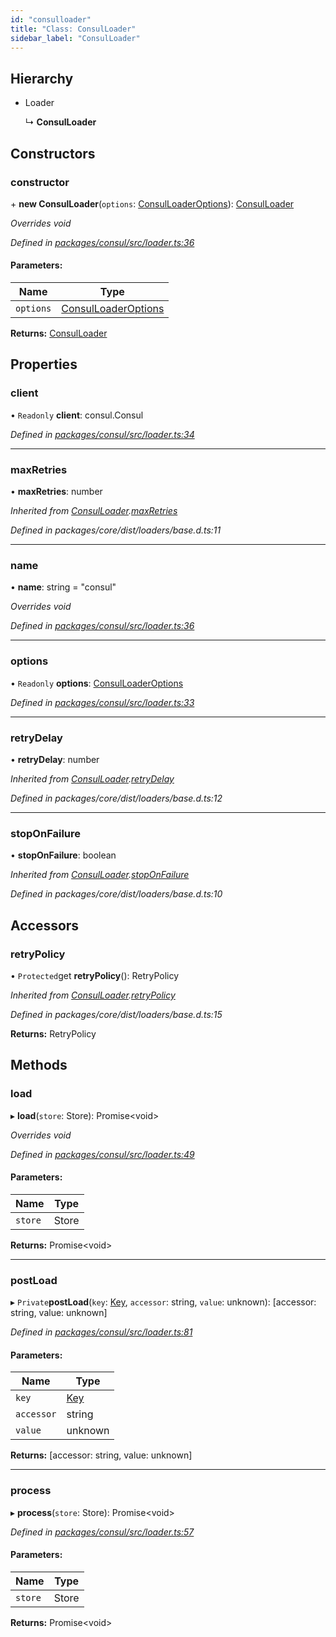 ```yaml
---
id: "consulloader"
title: "Class: ConsulLoader"
sidebar_label: "ConsulLoader"
---
```


## Hierarchy

- Loader

  ↳ **ConsulLoader**

## Constructors

### constructor

\+ **new ConsulLoader**(`options`: [ConsulLoaderOptions](../interfaces/consulloaderoptions.md)): [ConsulLoader](consulloader.md)

_Overrides void_

_Defined in [packages/consul/src/loader.ts:36](https://github.com/willsoto/node-konfig/blob/9b8a7e5/packages/consul/src/loader.ts#L36)_

#### Parameters:

| Name      | Type                                                        |
| --------- | ----------------------------------------------------------- |
| `options` | [ConsulLoaderOptions](../interfaces/consulloaderoptions.md) |

**Returns:** [ConsulLoader](consulloader.md)

## Properties

### client

• `Readonly` **client**: consul.Consul

_Defined in [packages/consul/src/loader.ts:34](https://github.com/willsoto/node-konfig/blob/9b8a7e5/packages/consul/src/loader.ts#L34)_

---

### maxRetries

• **maxRetries**: number

_Inherited from [ConsulLoader](consulloader.md).[maxRetries](consulloader.md#maxretries)_

_Defined in packages/core/dist/loaders/base.d.ts:11_

---

### name

• **name**: string = "consul"

_Overrides void_

_Defined in [packages/consul/src/loader.ts:36](https://github.com/willsoto/node-konfig/blob/9b8a7e5/packages/consul/src/loader.ts#L36)_

---

### options

• `Readonly` **options**: [ConsulLoaderOptions](../interfaces/consulloaderoptions.md)

_Defined in [packages/consul/src/loader.ts:33](https://github.com/willsoto/node-konfig/blob/9b8a7e5/packages/consul/src/loader.ts#L33)_

---

### retryDelay

• **retryDelay**: number

_Inherited from [ConsulLoader](consulloader.md).[retryDelay](consulloader.md#retrydelay)_

_Defined in packages/core/dist/loaders/base.d.ts:12_

---

### stopOnFailure

• **stopOnFailure**: boolean

_Inherited from [ConsulLoader](consulloader.md).[stopOnFailure](consulloader.md#stoponfailure)_

_Defined in packages/core/dist/loaders/base.d.ts:10_

## Accessors

### retryPolicy

• `Protected`get **retryPolicy**(): RetryPolicy

_Inherited from [ConsulLoader](consulloader.md).[retryPolicy](consulloader.md#retrypolicy)_

_Defined in packages/core/dist/loaders/base.d.ts:15_

**Returns:** RetryPolicy

## Methods

### load

▸ **load**(`store`: Store): Promise&#60;void>

_Overrides void_

_Defined in [packages/consul/src/loader.ts:49](https://github.com/willsoto/node-konfig/blob/9b8a7e5/packages/consul/src/loader.ts#L49)_

#### Parameters:

| Name    | Type  |
| ------- | ----- |
| `store` | Store |

**Returns:** Promise&#60;void>

---

### postLoad

▸ `Private`**postLoad**(`key`: [Key](../interfaces/key.md), `accessor`: string, `value`: unknown): [accessor: string, value: unknown]

_Defined in [packages/consul/src/loader.ts:81](https://github.com/willsoto/node-konfig/blob/9b8a7e5/packages/consul/src/loader.ts#L81)_

#### Parameters:

| Name       | Type                        |
| ---------- | --------------------------- |
| `key`      | [Key](../interfaces/key.md) |
| `accessor` | string                      |
| `value`    | unknown                     |

**Returns:** [accessor: string, value: unknown]

---

### process

▸ **process**(`store`: Store): Promise&#60;void>

_Defined in [packages/consul/src/loader.ts:57](https://github.com/willsoto/node-konfig/blob/9b8a7e5/packages/consul/src/loader.ts#L57)_

#### Parameters:

| Name    | Type  |
| ------- | ----- |
| `store` | Store |

**Returns:** Promise&#60;void>
